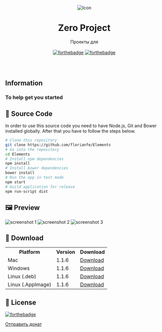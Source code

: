 <p align="center">
  <img alt="Icon" src="https://rubmu.github.io/images/icon.png">
  <h1 align="center">Zero Project</h1>
  <p align="center">Проекты для <br><br>
    <a href="http://forthebadge.com"><img alt="forthebadge" src="https://rubmu.github.io/images/love.svg"></a>
  <a href="http://forthebadge.com"><img alt="forthebadge" src="https://rubmu.github.io/images/js.svg"></a>
  </p>
</p>

<br><br>
<a href="" name="getting-started"></a>
<div class="wrapper docs">
  <div class="grid w12">
    <div>
      <div class="header-section">
        <h2>Information</h2>
        <h3>To help get you started</h3>
      </div>
    </div>
  </div>

## 📝 Source Code

In order to use this source code you need to have Node.js, Git and Bower installed globally. After that you have to follow the steps below.

```bash
# Clone this repository
git clone https://github.com/florianfe/Elements
# Go into the repository
cd Elements
# Install npm dependencies
npm install
# Install bower dependencies
bower install
# Run the app in test mode
npm start
# build application for release
npm run-script dist
```


## 🖼 Preview

![screenshot 1](https://florianfe.github.io/screenshots/elements/screenshot-1.png)
![screenshot 2](https://florianfe.github.io/screenshots/elements/screenshot-2.png)
![screenshot 3](https://florianfe.github.io/screenshots/elements/screenshot-3.png)

## 💾 Download

<table align="center">
  <tr>
    <th>Platform</th>
    <th>Version</th>
    <th>Download</td>
  </tr>
  <tr>
    <td>Mac</td>
    <td>1.1.6</td>
    <td><a href="https://github.com/FlorianFe/Elements/releases/download/v1.1.6/Elements.dmg">Download</a></td>
  </tr>
  <tr>
    <td>Windows</td>
    <td>1.1.6</td>
    <td><a href="https://github.com/FlorianFe/Elements/releases/download/v1.1.6/Elements.exe">Download</a></td>
  </tr>
  <tr>
    <td>Linux (.deb)</td>
    <td>1.1.6</td>
    <td><a href="https://github.com/FlorianFe/Elements/releases/download/v1.1.6/Elements.deb">Download</a></td>
  </tr>
  <tr>
    <td>Linux (.AppImage)</td>
    <td>1.1.6</td>
    <td><a href="https://github.com/FlorianFe/Elements/releases/download/v1.1.6/Elements.AppImage">Download</a></td>
  </tr>
</table>

## 📖 License
[![forthebadge](http://forthebadge.com/images/badges/cc-0.svg)](https://creativecommons.org/publicdomain/zero/1.0/)
<div class="donate">
    <a href="https://money.yandex.ru/to/41001299480137"><i class="fas fa-ruble-sign"></i> Отправить донат</a>
</div>
